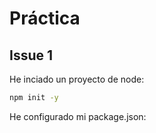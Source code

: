 # Práctica

## Issue 1

He inciado un proyecto de node:

```bash
npm init -y
```

He configurado mi package.json:

```json

```